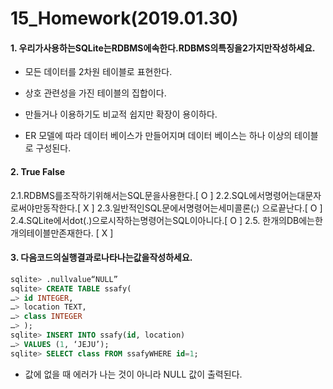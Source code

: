 # 15_Homework(2019.01.30)



#### 1. 우리가사용하는SQLite는RDBMS에속한다.RDBMS의특징을2가지만작성하세요.

* 모든 데이터를 2차원 테이블로 표현한다.

* 상호 관련성을 가진 테이블의 집합이다.

* 만들거나 이용하기도 비교적 쉽지만 확장이 용이하다.
* ER  모델에 따라 데이터 베이스가 만들어지며 데이터 베이스는 하나 이상의 테이블로 구성된다.



#### 2. True False
2.1.RDBMS를조작하기위해서는SQL문을사용한다.[ O ]
2.2.SQL에서명령어는대문자로써야만동작한다.[ X ]
2.3.일반적인SQL문에서명령어는세미콜론(;) 으로끝난다.[ O ]
2.4.SQLite에서dot(.)으로시작하는명령어는SQL이아니다.[ O ]
2.5. 한개의DB에는한개의테이블만존재한다. [ X ]



#### 3. 다음코드의실행결과로나타나는값을작성하세요.

```sql
sqlite> .nullvalue“NULL”
sqlite> CREATE TABLE ssafy(
…> id INTEGER,
…> location TEXT,
…> class INTEGER
…> );
sqlite> INSERT INTO ssafy(id, location)
…> VALUES (1, ‘JEJU’);
sqlite> SELECT class FROM ssafyWHERE id=1;
```

* 값에 없을 때 에러가 나는 것이 아니라 NULL 값이 출력된다.

